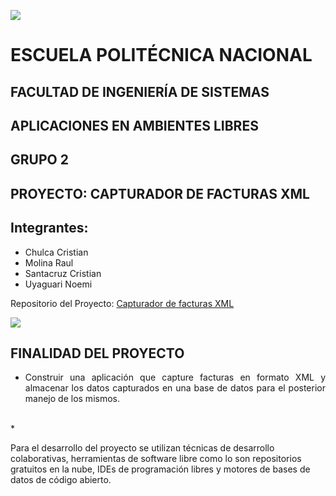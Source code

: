 ![](http://noticias.universia.com.ec/net/images/logos/l/lo/log/logo-epn.jpg)
# ESCUELA POLITÉCNICA NACIONAL

## FACULTAD DE INGENIERÍA DE SISTEMAS

## APLICACIONES EN AMBIENTES LIBRES

## GRUPO 2

## PROYECTO: CAPTURADOR DE FACTURAS XML


## Integrantes:
* Chulca Cristian
* Molina Raul
* Santacruz Cristian
* Uyaguari Noemi


Repositorio del Proyecto: [Capturador de facturas XML](https://github.com/RaulAkd/ProyectoAAL)

![](http://net-informations.com/q/faq/img/xml.png)

## FINALIDAD DEL PROYECTO
* <p align = "justify"> Construir una aplicación que capture facturas en formato XML y almacenar los datos capturados en una base de datos para el posterior manejo de los mismos.</p>
<br>
* <p align = "justfy">Para el desarrollo del proyecto se utilizan técnicas de desarrollo colaborativas, herramientas de software libre como lo son repositorios gratuitos en la nube, IDEs de programación libres y motores de bases de datos de código abierto.</p>

